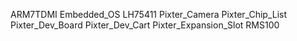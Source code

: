 ARM7TDMI
Embedded_OS
LH75411
Pixter_Camera
Pixter_Chip_List
Pixter_Dev_Board
Pixter_Dev_Cart
Pixter_Expansion_Slot
RMS100
